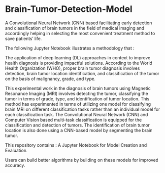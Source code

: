# Brain-Tumor-Detection-Model
A Convolutional Neural Network (CNN) based facilitating early detection and classification of brain tumors in the field of medical imaging and accordingly helping in selecting the most convenient treatment method to save patients’ life.

The following Jupyter Notebook illustrates a methodology that :

The application of deep learning (DL) approaches in context to improve health diagnosis is providing impactful solutions. According to the World Health Organization (WHO), proper brain tumor diagnosis involves detection, brain tumor location identification, and classification of the tumor on the basis of malignancy, grade, and type.

This experimental work in the diagnosis of brain tumors using Magnetic Resonance Imaging (MRI) involves detecting the tumor, classifying the tumor in terms of grade, type, and identification of tumor location. This method has experimented in terms of utilizing one model for classifying brain MRI on different classification tasks rather than an individual model for each classification task. The Convolutional Neural Network (CNN) and Computer Vision based multi-task classification is equipped for the classification and detection of tumors. The identification of brain tumor location is also done using a CNN-based model by segmenting the brain tumor.


This repository contains : A Jupyter Notebook for Model Creation and Evaluation.

Users can build better algorithms by building on these models for improved accuracy.
